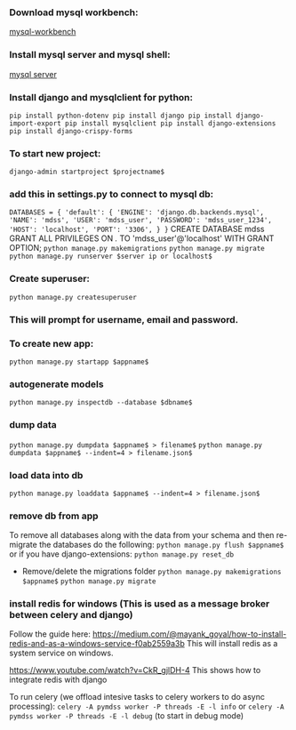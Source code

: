 ### Download mysql workbench:
[mysql-workbench](https://dev.mysql.com/downloads/file/?id=509428)
### Install mysql server and mysql shell:
[mysql server](https://dev.mysql.com/downloads/mysql/)
 
### Install django and mysqlclient for python:
`pip install python-dotenv
pip install django
pip install django-import-export
pip install mysqlclient
pip install django-extensions
pip install django-crispy-forms`

### To start new project:
`django-admin startproject $projectname$`

### add this in settings.py to connect to mysql db:
`DATABASES = {
    'default': {
        'ENGINE': 'django.db.backends.mysql',
        'NAME': 'mdss',
        'USER': 'mdss_user',
        'PASSWORD': 'mdss_user_1234',
        'HOST': 'localhost',
        'PORT': '3306',
    }
}`
CREATE DATABASE mdss
GRANT ALL PRIVILEGES ON *.* TO 'mdss_user'@'localhost' WITH GRANT OPTION;
`python manage.py makemigrations`
`python manage.py migrate`
`python manage.py runserver $server ip or localhost$`

### Create superuser:
`python manage.py createsuperuser`
### This will prompt for username, email and password.

### To create new app:
`python manage.py startapp $appname$`

### autogenerate models
`python manage.py inspectdb --database $dbname$`

### dump data
`python manage.py dumpdata $appname$ > filename$`
`python manage.py dumpdata $appname$ --indent=4 > filename.json$`

### load data into db
`python manage.py loaddata $appname$ --indent=4 > filename.json$`

### remove db from app
To remove all databases along with the data from your schema and then re-migrate the 
databases do the following:
`python manage.py flush $appname$`
or if you have django-extensions:
`python manage.py reset_db`
* Remove/delete the migrations folder
`python manage.py makemigrations $appname$`
`python manage.py migrate`

### install redis for windows (This is used as a message broker between celery and django)
Follow the guide here:
https://medium.com/@mayank_goyal/how-to-install-redis-and-as-a-windows-service-f0ab2559a3b
This will install redis as a system service on windows.

https://www.youtube.com/watch?v=CkR_gjlDH-4
This shows how to integrate redis with django

To run celery (we offload intesive tasks to celery workers to do async processing):
`celery -A pymdss worker -P threads -E -l info` or
`celery -A pymdss worker -P threads -E -l debug` (to start in debug mode)